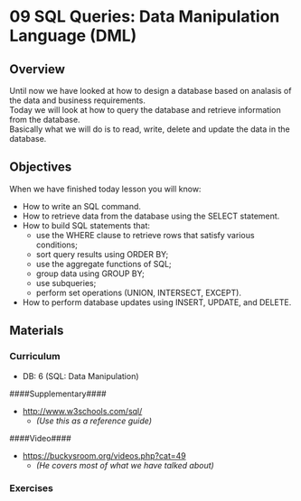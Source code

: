09 SQL Queries: Data Manipulation Language (DML)
===============

## Overview ##
Until now we have looked at how to design a database based on analasis of the data and business requirements.   
Today we will look at how to query the database and retrieve information from the database.   
Basically what we will do is to read, write, delete and update the data in the database.


## Objectives ##
When we have finished today lesson you will know:   
* How to write an SQL command.* How to retrieve data from the database using the SELECT statement.* How to build SQL statements that:  * use the WHERE clause to retrieve rows that satisfy various conditions;  * sort query results using ORDER BY;  * use the aggregate functions of SQL;  * group data using GROUP BY;
  * use subqueries;  * perform set operations (UNION, INTERSECT, EXCEPT).* How to perform database updates using INSERT, UPDATE, and DELETE.

## Materials ##

### Curriculum ###
* DB: 6 (SQL: Data Manipulation) 

####Supplementary####
* http://www.w3schools.com/sql/
  * _(Use this as a reference guide)_

####Video####
* https://buckysroom.org/videos.php?cat=49
  * _(He covers most of what we have talked about)_
  
### Exercises ###



